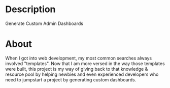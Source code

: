 # Description 
Generate Custom Admin Dashboards

# About
When I got into web development, my most common searches always involved "templates". Now that I am more versed in the way those templates were built, this project is my way of giving back to that knowledge & resource pool by helping newbies and even experienced developers who need to jumpstart a project by generating custom dashboards.

